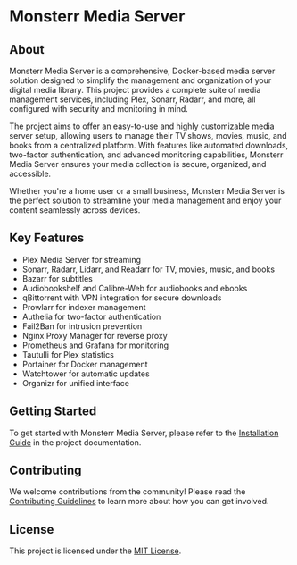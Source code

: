 # Monsterr Media Server

## About

Monsterr Media Server is a comprehensive, Docker-based media server solution designed to simplify the management and organization of your digital media library. This project provides a complete suite of media management services, including Plex, Sonarr, Radarr, and more, all configured with security and monitoring in mind.

The project aims to offer an easy-to-use and highly customizable media server setup, allowing users to manage their TV shows, movies, music, and books from a centralized platform. With features like automated downloads, two-factor authentication, and advanced monitoring capabilities, Monsterr Media Server ensures your media collection is secure, organized, and accessible.

Whether you're a home user or a small business, Monsterr Media Server is the perfect solution to streamline your media management and enjoy your content seamlessly across devices.

## Key Features

- Plex Media Server for streaming
- Sonarr, Radarr, Lidarr, and Readarr for TV, movies, music, and books
- Bazarr for subtitles
- Audiobookshelf and Calibre-Web for audiobooks and ebooks
- qBittorrent with VPN integration for secure downloads
- Prowlarr for indexer management
- Authelia for two-factor authentication
- Fail2Ban for intrusion prevention
- Nginx Proxy Manager for reverse proxy
- Prometheus and Grafana for monitoring
- Tautulli for Plex statistics
- Portainer for Docker management
- Watchtower for automatic updates
- Organizr for unified interface

## Getting Started

To get started with Monsterr Media Server, please refer to the [Installation Guide](docs/installation.md) in the project documentation.

## Contributing

We welcome contributions from the community! Please read the [Contributing Guidelines](CONTRIBUTING.md) to learn more about how you can get involved.

## License

This project is licensed under the [MIT License](LICENSE).
